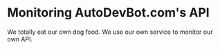 Monitoring AutoDevBot.com's API
================

We totally eat our own dog food.  We use our own service to monitor our own API.
